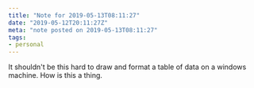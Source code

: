 ```yaml
---
title: "Note for 2019-05-13T08:11:27"
date: "2019-05-12T20:11:27Z"
meta: "note posted on 2019-05-13T08:11:27"
tags:
- personal
---
```

It shouldn't be this hard to draw and format a table of data on a windows machine. How is this a thing.
